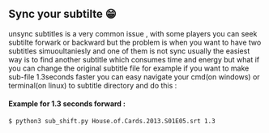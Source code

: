## Sync your subtilte 😁

unsync subtitles is a very common issue , with some players you can seek subtilte forwark or backward but the problem is when you want to have two
subtitles simuoultaniesly and one of them is not sync usually the easiest way is to find another subtitle which consumes time and energy
but what if you can change the original subtitle file 
for example if you want to make sub-file 1.3seconds faster you can easy navigate your cmd(on windows) or terminal(on linux) to subtitle directory and
do this :

#### Example for 1.3 seconds forward : 



```
$ python3 sub_shift.py House.of.Cards.2013.S01E05.srt 1.3
```
